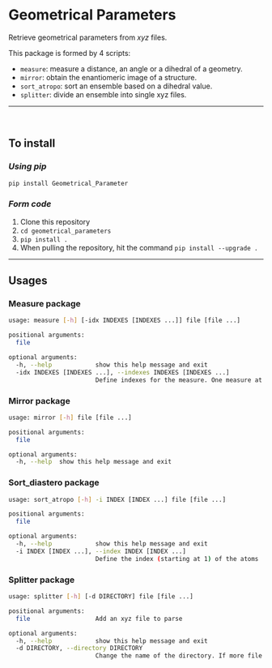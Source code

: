 # Geometrical Parameters


Retrieve geometrical parameters from _xyz_ files. 

This package is formed by 4 scripts: 
- `measure`: measure a distance, an angle or a dihedral of a geometry.
- `mirror`: obtain the enantiomeric image of a structure.
- `sort_atropo`: sort an ensemble based on a dihedral value.
- `splitter`: divide an ensemble into single xyz files.

---

<br>

## To install 

### _Using pip_

```bash 
pip install Geometrical_Parameter
```

### _Form code_

1. Clone this repository
1. `cd geometrical_parameters`
1. `pip install .`
1. When pulling the repository, hit the command `pip install --upgrade .`

---
## Usages

### Measure package
```bash
usage: measure [-h] [-idx INDEXES [INDEXES ...]] file [file ...]

positional arguments:
  file

optional arguments:
  -h, --help            show this help message and exit
  -idx INDEXES [INDEXES ...], --indexes INDEXES [INDEXES ...]
                        Define indexes for the measure. One measure at a time
```

### Mirror package
```bash
usage: mirror [-h] file [file ...]

positional arguments:
  file

optional arguments:
  -h, --help  show this help message and exit
```

### Sort_diastero package
```bash
usage: sort_atropo [-h] -i INDEX [INDEX ...] file [file ...]

positional arguments:
  file

optional arguments:
  -h, --help            show this help message and exit
  -i INDEX [INDEX ...], --index INDEX [INDEX ...]
                        Define the index (starting at 1) of the atoms
```

### Splitter package
```bash
usage: splitter [-h] [-d DIRECTORY] file [file ...]

positional arguments:
  file                  Add an xyz file to parse

optional arguments:
  -h, --help            show this help message and exit
  -d DIRECTORY, --directory DIRECTORY
                        Change the name of the directory. If more file selected it creates more directory, one for each file
```